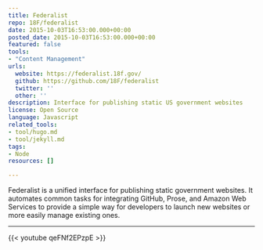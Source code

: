 ```yaml
---
title: Federalist
repo: 18F/federalist
date: 2015-10-03T16:53:00.000+00:00
posted_date: 2015-10-03T16:53:00.000+00:00
featured: false
tools:
- "Content Management"
urls:
  website: https://federalist.18f.gov/
  github: https://github.com/18F/federalist
  twitter: ''
  other: ''
description: Interface for publishing static US government websites
license: Open Source
language: Javascript
related_tools:
- tool/hugo.md
- tool/jekyll.md
tags:
- Node
resources: []

---
```

Federalist is a unified interface for publishing static government websites. It automates common tasks for integrating GitHub, Prose, and Amazon Web Services to provide a simple way for developers to launch new websites or more easily manage existing ones.

---

{{< youtube qeFNf2EPzpE >}}
